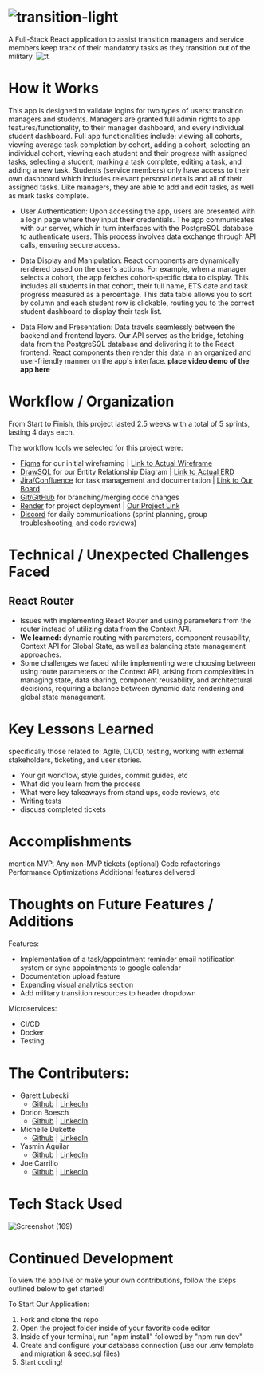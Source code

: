  # ![transition-light](https://github.com/gschool-blue-ocean/mcsp-22-transition-hub/assets/122406231/2f755b74-daa7-4c85-a848-e9566c8fb376)

A Full-Stack React application to assist transition managers and service members keep track of their mandatory tasks as they transition out of the military.
![tt](https://github.com/gschool-blue-ocean/mcsp-22-transition-hub/assets/122406231/52ac1c0c-4bc9-4b80-8117-b8e7675ee69c)


# How it Works
This app is designed to validate logins for two types of users: transition managers and students. Managers are granted full admin rights to app features/functionality, to their manager dashboard, and every individual student dashboard. Full app functionalities include: viewing all cohorts, viewing average task completion by cohort, adding a cohort, selecting an individual cohort, viewing each student and their progress with assigned tasks, selecting a student, marking a task complete, editing a task, and adding a new task. Students (service members) only have access to their own dashboard which includes relevant personal details and all of their assigned tasks. Like managers, they are able to add and edit tasks, as well as mark tasks complete.

* User Authentication: Upon accessing the app, users are presented with a login page where they input their credentials. The app communicates with our server, which in turn interfaces with the PostgreSQL database to authenticate users. This process involves data exchange through API calls, ensuring secure access.

* Data Display and Manipulation: React components are dynamically rendered based on the user's actions. For example, when a manager selects a cohort, the app fetches cohort-specific data to display. This includes all students in that cohort, their full name, ETS date and task progress measured as a percentage. This data table allows you to sort by column and each student row is clickable, routing you to the correct student dashboard to display their task list.

* Data Flow and Presentation: Data travels seamlessly between the backend and frontend layers. Our API serves as the bridge, fetching data from the PostgreSQL database and delivering it to the React frontend. React components then render this data in an organized and user-friendly manner on the app's interface.
**place video demo of the app here**

# Workflow / Organization
From Start to Finish, this project lasted 2.5 weeks with a total of 5 sprints, lasting 4 days each. 

The workflow tools we selected for this project were: 
- [Figma](https://figma.com/) for our initial wireframing | [Link to Actual Wireframe](https://www.figma.com/file/W3RR8ihWRjIJ1XYjEGXBRA/SMTransitionHub?type=design&node-id=0%3A1&mode=design&t=RBvIaW6dZQHNTenQ-1)
- [DrawSQL](https://drawsql.app/) for our Entity Relationship Diagram | [Link to Actual ERD](https://drawsql.app/teams/joseph-carrillos-team/diagrams/blue-ocean)
- [Jira/Confluence](https://jira.atlassian.com/) for task management and documentation | [Link to Our Board](https://blueocean-transitionhub.atlassian.net/jira/software/projects/SMTRAN/boards/1)
- [Git/GitHub](https://github.com/) for branching/merging code changes
- [Render](https://render.com/) for project deployment | [Our Project Link](https://transition-hub.onrender.com)
- [Discord](https://discord.com/) for daily communications (sprint planning, group troubleshooting, and code reviews)

# Technical / Unexpected Challenges Faced
## React Router
- Issues with implementing React Router and using parameters from the router instead of utilizing data from the Context API.
- **We learned:** dynamic routing with parameters, component reusability, Context API for Global State, as well as balancing state management approaches.
- Some challenges we faced while implementing were choosing between using route parameters or the Context API, arising from complexities in managing state, data sharing, component reusability, and architectural decisions, requiring a balance between dynamic data rendering and global state management.



# Key Lessons Learned
specifically those related to: Agile, CI/CD, testing, working with external stakeholders, ticketing, and user stories.
* Your git workflow, style guides, commit guides, etc
* What did you learn from the process
* What were key takeaways from stand ups, code reviews, etc
* Writing tests
* discuss completed tickets

# Accomplishments
mention MVP, Any non-MVP tickets (optional)
Code refactorings
Performance Optimizations
Additional features delivered

# Thoughts on Future Features / Additions
Features:
* Implementation of a task/appointment reminder email notification system or sync appointments to google calendar
* Documentation upload feature
* Expanding visual analytics section
* Add military transition resources to header dropdown

Microservices:
* CI/CD
* Docker
* Testing

# The Contributers:
- Garett Lubecki
  * [Github](https://github.com/Garett-Lubecki) | [LinkedIn](https://www.linkedin.com/in/garett-lubecki/)
- Dorion Boesch
  * [Github](https://github.com/Paz828) | [LinkedIn](https://www.linkedin.com/in/dorionboesch/)
- Michelle Dukette
  * [Github](https://github.com/mdukette978) | [LinkedIn](https://www.linkedin.com/in/michelle-dukette/)
- Yasmin Aguilar
  * [Github](https://github.com/yasminaguilarx) | [LinkedIn](https://www.linkedin.com/in/yasmin-aguilar9/)
- Joe Carrillo
  * [Github](https://github.com/jlcarrillojr81) | [LinkedIn](https://www.linkedin.com/in/joseph-carrillo-jr/)

# Tech Stack Used
![Screenshot (169)](https://github.com/gschool-blue-ocean/mcsp-22-transition-hub/assets/122406231/c17aa271-2480-4d66-b004-f49feb420be8)

# Continued Development
To view the app live or make your own contributions, follow the steps outlined below to get started!

To Start Our Application:
1) Fork and clone the repo
2) Open the project folder inside of your favorite code editor
3) Inside of your terminal, run "npm install" followed by "npm run dev"
4) Create and configure your database connection (use our .env template and migration & seed.sql files)
5) Start coding!
